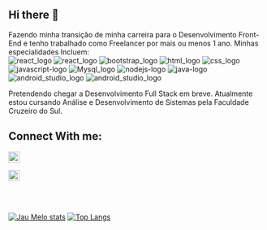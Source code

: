 ## Hi there 👋
Fazendo minha transição de minha carreira para o Desenvolvimento Front-End e tenho trabalhado como Freelancer por mais ou menos 1 ano. Minhas especialidades Incluem:<br>
<img src="https://img.shields.io/badge/React-20232A?style=for-the-badge&logo=react&logoColor=61DAFB" alt="react_logo"/>
<img src="https://img.shields.io/badge/Angular-DD0031?style=for-the-badge&logo=angular&logoColor=white" alt="react_logo"/>
<img src="https://img.shields.io/badge/Bootstrap-563D7C?style=for-the-badge&logo=bootstrap&logoColor=white" alt="bootstrap_logo"/>
<img src="https://img.shields.io/badge/HTML-239120?style=for-the-badge&logo=html5&logoColor=white" alt="html_logo"/>
<img src="https://img.shields.io/badge/CSS3-1572B6?style=for-the-badge&logo=css3&logoColor=white" alt="css_logo"/>
<img src="https://img.shields.io/badge/JavaScript-323330?style=for-the-badge&logo=javascript&logoColor=F7DF1E" alt="javascript-logo"/>
<img src="https://img.shields.io/badge/MySQL-00000F?style=for-the-badge&logo=mysql&logoColor=white" alt="Mysql_logo"/>
<img src="https://img.shields.io/badge/Node.js-43853D?style=for-the-badge&logo=node.js&logoColor=white" alt="nodejs-logo"/>
<img src="https://img.shields.io/badge/Java-ED8B00?style=for-the-badge&logo=openjdk&logoColor=whit" alt="java-logo"/>
<img src="https://img.shields.io/badge/Spring-6DB33F?style=for-the-badge&logo=spring&logoColor=white" alt="android_studio_logo"/>
<img src="https://img.shields.io/badge/Android_Studio-3DDC84?style=for-the-badge&logo=android-studio&logoColor=white" alt="android_studio_logo"/> <br>

Pretendendo chegar a Desenvolvimento Full Stack em breve. Atualmente estou cursando Análise e Desenvolvimento de Sistemas pela Faculdade Cruzeiro do Sul.<br/>
## Connect With me:
<p>
  <a href="https://www.linkedin.com/in/jadsondemelo/"target="_blank"/>
    <img aling="left" alt="LinkedIn" width="22px" src="https://www.citypng.com/public/uploads/preview/hd-vector-flat-linkedin-in-round-icon-png-701751695046390m4phkuuiqm.png">
  </a>
</p>
<p>
  <a href="https://www.instagram.com/jaudemelo"target="_blank"/>
    <img aling="left" alt="instagram" width="22px" src="https://i.pinimg.com/736x/24/37/73/2437730f7e3a5705e205e67fa2cd1020.jpg">
  </a>
</p>
<br/>
<br/>




[![Jau Melo stats](https://github-readme-stats.vercel.app/api?username=jau-dev)](https://github.com/anuraghazra/github-readme-stats)
[![Top Langs](https://github-readme-stats.vercel.app/api/top-langs/?username=jau-dev)](https://github.com/anuraghazra/github-readme-stats)

